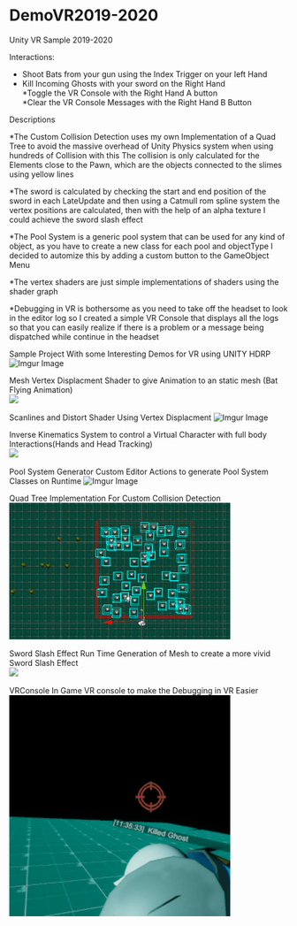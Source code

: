 # DemoVR2019-2020
 Unity VR Sample  2019-2020
 
 Interactions:
 * Shoot Bats from your gun using the Index Trigger on your left Hand<br/>
 * Kill Incoming Ghosts with your sword on the Right Hand<br/>
 *Toggle the VR Console with the Right Hand A button<br/>
 *Clear the VR Console Messages with  the Right Hand B Button<br/>

 Descriptions<br/>

 *The Custom Collision Detection uses my own Implementation of a Quad Tree to avoid the massive overhead of Unity Physics system when using hundreds of Collision
  with this The collision is only calculated for the Elements close to the Pawn, which are the objects connected to the slimes using yellow lines

  *The sword is calculated by checking the start and end position of the sword in each LateUpdate and then using a Catmull rom spline system the vertex positions are calculated, then with the help of an alpha texture I could achieve the sword slash effect


  *The Pool System is a generic pool system that can be used for any kind of object, as you have to create a new class for each pool and objectType I decided to automize this by adding a custom button to the GameObject Menu

  *The vertex shaders are just simple implementations of shaders using the shader graph


  *Debugging in VR is bothersome as you need to take off the headset to look in the editor log so I created a simple VR Console that displays all the logs so that you can easily realize if there is a problem or a message being dispatched while continue in the headset


 
Sample Project With some Interesting Demos for VR using UNITY HDRP
![Imgur Image](http://i.imgur.com/7Oelk0B.gif)



Mesh Vertex Displacment Shader to give Animation to an static mesh (Bat Flying Animation)
<br/>	<img src="/Gifs/batshaderSmall.gif?raw=true" width="400px">


Scanlines and Distort Shader Using Vertex Displacment
![Imgur Image](https://imgur.com/7Oelk0B.gif)

Inverse Kinematics System to control a Virtual Character with full body Interactions(Hands and Head Tracking)
<br/>	<img src="/Gifs/IKsmall.gif?raw=true" width="400px">


Pool System Generator Custom Editor Actions to generate Pool System Classes on Runtime
![Imgur Image](https://imgur.com/Xrbqo1m.gif)


Quad Tree Implementation For Custom Collision Detection
<br/>	<img src="/Gifs/quadtree.gif?raw=true" width="400px">


Sword Slash Effect Run Time Generation of Mesh to create a more vivid Sword Slash Effect
<br/>	<img src="/Gifs/swordslashsmall.gif?raw=true" width="400px">


VRConsole  In Game VR console to make the Debugging in VR Easier
<br/>	<img src="/Gifs/vrconsole.gif?raw=true" width="400px">
